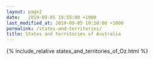 ```yaml
---
layout: page2
date:   2019-09-05 19:55:00 +1000
last_modified_at: 2019-09-05 19:58:00 +1000
permalink: /states-and-territories/
title: States and territories of Australia
---
```


{% include_relative states_and_territories_of_Oz.html %}